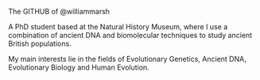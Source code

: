 The GITHUB of @williammarsh

A PhD student based at the Natural History Museum, where I use a combination of ancient DNA and biomolecular techniques to study ancient British populations.

My main interests lie in the fields of Evolutionary Genetics, Ancient DNA, Evolutionary Biology and Human Evolution.

<!---
williammarsh/williammarsh is a ✨ special ✨ repository because its `README.md` (this file) appears on your GitHub profile.
You can click the Preview link to take a look at your changes.
--->
